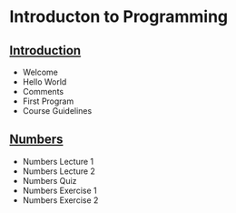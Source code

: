 # Introducton to Programming

## [Introduction](introduction_to_programming/introduction/reame.md)
* Welcome
* Hello World
* Comments
* First Program
* Course Guidelines

## [Numbers](introduction_to_programming/numbers/readme.md)
* Numbers Lecture 1
* Numbers Lecture 2
* Numbers Quiz
* Numbers Exercise 1
* Numbers Exercise 2